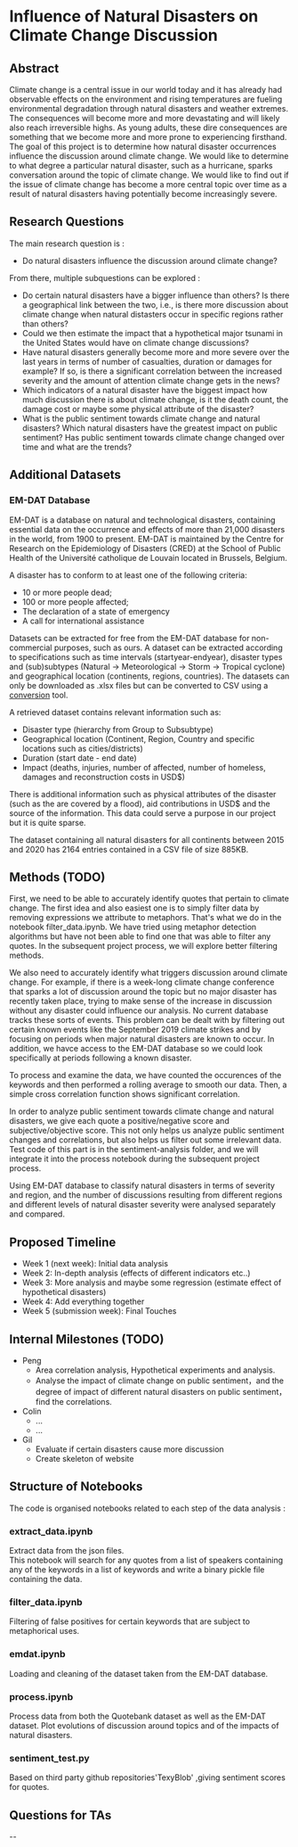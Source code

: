 # Influence of Natural Disasters on Climate Change Discussion

## Abstract

Climate change is a central issue in our world today and it has already had observable effects on the environment and rising temperatures are fueling environmental degradation through natural disasters and weather extremes. The consequences will become more and more devastating and will likely also reach irreversible highs. As young adults, these dire consequences are something that we become more and more prone to experiencing firsthand. The goal of this project is to determine how natural disaster occurrences influence the discussion around climate change. We would like to determine to what degree a particular natural disaster, such as a hurricane, sparks conversation around the topic of climate change. We would like to find out if the issue of climate change has become a more central topic over time as a result of natural disasters having potentially become increasingly severe.

## Research Questions

The main research question is :
- Do natural disasters influence the discussion around climate change? 

From there, multiple subquestions can be explored :

- Do certain natural disasters have a bigger influence than others? Is there a geographical link between the two, i.e., is there more discussion about climate change when natural distasters occur in specific regions rather than others? 
- Could we then estimate the impact that a hypothetical major tsunami in the United States would have on climate change discussions? 
- Have natural disasters generally become more and more severe over the last years in terms of number of casualties, duration or damages for example? If so, is there a significant correlation between the increased severity and the amount of attention climate change gets in the news? 
- Which indicators of a natural disaster have the biggest impact how much discussion there is about climate change, is it the death count, the damage cost or maybe some physical attribute of the disaster?
- What is the public sentiment towards climate change and natural disasters? Which natural disasters have the greatest impact on public sentiment? Has public sentiment towards climate change changed over time and what are the trends?

## Additional Datasets

### EM-DAT Database

EM-DAT is a database on natural and technological disasters, containing essential data on the occurrence and effects of more than 21,000 disasters in the world, from 1900 to present. EM-DAT is maintained by the Centre for Research on the Epidemiology of Disasters (CRED) at the School of Public Health of the Université catholique de Louvain located in Brussels, Belgium. 

A disaster has to conform to at least one of the following criteria:

- 10 or more people dead;
- 100 or more people affected;
- The declaration of a state of emergency
- A call for international assistance

Datasets can be extracted for free from the EM-DAT database for non-commercial purposes, such as ours. A dataset can be extracted according to specifications such as time intervals (startyear-endyear), disaster types and (sub)subtypes (Natural -> Meteorological -> Storm -> Tropical cyclone) and geographical location (continents, regions, countries). The datasets can only be downloaded as .xlsx files but can be converted to CSV using a [conversion](https://cloudconvert.com/xlsx-to-csv) tool. 

A retrieved dataset contains relevant information such as:
- Disaster type (hierarchy from Group to Subsubtype)
- Geographical location (Continent, Region, Country and specific locations such as cities/districts)
- Duration (start date - end date)
- Impact (deaths, injuries, number of affected, number of homeless, damages and reconstruction costs in USD$)

There is additional information such as physical attributes of the disaster (such as the are covered by a flood), aid contributions in USD$ and the source of the information. This data could serve a purpose in our project but it is quite sparse.

The dataset containing all natural disasters for all continents between 2015 and 2020 has 2164 entries contained in a CSV file of size 885KB.

## Methods (TODO)

First, we need to be able to accurately identify quotes that pertain to climate change. 
The first idea and also easiest one is to simply filter data by removing expressions we attribute to metaphors. That's what we do in the notebook filter_data.ipynb. 
We have tried using metaphor detection algorithms but have not been able to find one that was able to filter any quotes. In the subsequent project process, we will explore better filtering methods.

We also need to accurately identify what triggers discussion around climate change. For example, if there is a week-long climate change conference that sparks a lot of discussion around the topic but no major disaster has recently taken place, trying to make sense of the increase in discussion without any disaster could influence our analysis. No current database tracks these sorts of events. This problem can be dealt with by filtering out certain known events like the September 2019 climate strikes and by focusing on periods when major natural disasters are known to occur. In addition, we havce access to the EM-DAT database so we could look specifically at periods following a known disaster.

To process and examine the data, we have counted the occurences of the keywords and then performed a rolling average to smooth our data. Then, a simple cross correlation function shows significant correlation. 

In order to analyze public sentiment towards climate change and natural disasters, we give each quote a positive/negative score and subjective/objective score. 
This not only helps us analyze public sentiment changes and correlations, but also helps us filter out some irrelevant data. Test code of this part is in the sentiment-analysis folder, 
and we will integrate it into the process notebook during the subsequent project process.

Using EM-DAT database to classify natural disasters in terms of severity and region, and the number of discussions resulting from different regions and different levels of natural disaster severity were analysed separately and compared.
## Proposed Timeline

- Week 1 (next week): Initial data analysis
- Week 2: In-depth analysis (effects of different indicators etc..)
- Week 3: More analysis and maybe some regression (estimate effect of hypothetical disasters)
- Week 4: Add everything together
- Week 5 (submission week): Final Touches

## Internal Milestones (TODO)

- Peng
    - Area correlation analysis, Hypothetical experiments and analysis.
    - Analyse the impact of climate change on public sentiment，and the degree of impact of different natural 
      disasters on public sentiment，find the correlations.
- Colin
    - ...
    - ...
- Gil
    - Evaluate if certain disasters cause more discussion
    - Create skeleton of website

## Structure of Notebooks

The code is organised notebooks related to each step of the data analysis :

### extract_data.ipynb

Extract data from the json files. <br> 
This notebook will search for any quotes from a list of speakers containing any of the keywords in a list of keywords and write a binary pickle file containing the data.

### filter_data.ipynb

Filtering of false positives for certain keywords that are subject to metaphorical uses. 

### emdat.ipynb

Loading and cleaning of the dataset taken from the EM-DAT database.

### process.ipynb

Process data from both the Quotebank dataset as well as the EM-DAT dataset. Plot evolutions of discussion around topics and of the impacts of natural disasters.

### sentiment_test.py
Based on third party github repositories'TexyBlob' ,giving sentiment scores for quotes.


## Questions for TAs


 
--